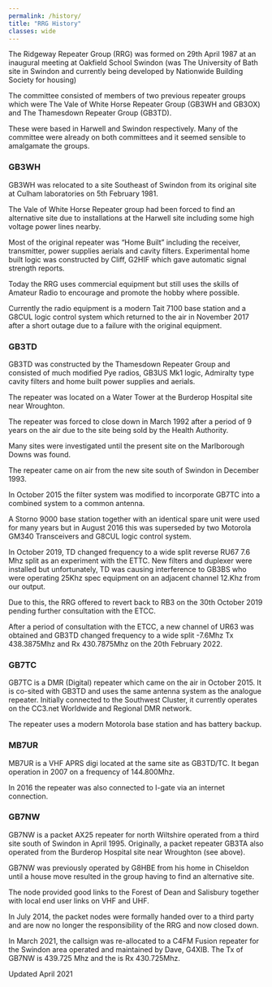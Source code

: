 ```yaml
---
permalink: /history/
title: "RRG History"
classes: wide
---
```


The Ridgeway Repeater Group (RRG) was formed on 29th April 1987 at an inaugural meeting at Oakfield School Swindon (was The University of Bath site in Swindon and currently being developed by Nationwide Building Society for housing)

The committee consisted of members of two previous repeater groups which were The Vale of White Horse Repeater Group (GB3WH and GB3OX) and The Thamesdown Repeater Group (GB3TD).

These were based in Harwell and Swindon respectively.  Many of the committee were already on both committees and it seemed sensible to amalgamate the groups.

### GB3WH

GB3WH was relocated to a site Southeast of Swindon from its original site at Culham laboratories on 5th February 1981.

The Vale of White Horse Repeater group had been forced to find an alternative site due to installations at the Harwell site including some high voltage power lines nearby.

Most of the original repeater was “Home Built” including the receiver, transmitter, power supplies aerials and cavity filters. Experimental home built logic was constructed by Cliff, G2HIF which gave automatic signal strength reports.

Today the RRG uses commercial equipment but still uses the skills of Amateur Radio to encourage and promote the hobby where possible.

Currently the radio equipment is a modern Tait 7100 base station and a G8CUL logic control system which returned to the air in November 2017 after a short outage due to a failure with the original equipment.

### GB3TD

GB3TD was constructed by the Thamesdown Repeater Group and consisted of much modified Pye radios, GB3US Mk1 logic, Admiralty type cavity filters and home built power supplies and aerials.

The repeater was located on a Water Tower at the Burderop Hospital site near Wroughton.

The repeater was forced to close down in March 1992 after a period of 9 years on the air due to the site being sold by the Health Authority.

Many sites were investigated until the present site on the Marlborough Downs was found.

The repeater came on air from the new site south of Swindon in December 1993.

In October 2015 the filter system was modified to incorporate GB7TC into a combined system to a common antenna.

A Storno 9000 base station together with an identical spare unit were used for many years but in August 2016 this was superseded by two Motorola GM340 Transceivers and G8CUL logic control system.

In October 2019, TD changed frequency to a wide split reverse RU67 7.6 Mhz split as an experiment with the ETTC.  New filters and duplexer were installed but unfortunately, TD was causing interference to GB3BS who were operating 25Khz spec equipment on an adjacent channel 12.Khz from our output.

Due to this, the RRG offered to revert back to RB3 on the 30th October 2019 pending further consultation with the ETCC.

After a period of consultation with the ETCC, a new channel of UR63 was obtained and GB3TD changed frequency to a wide split -7.6Mhz Tx 438.3875Mhz and Rx 430.7875Mhz on the 20th February 2022.

### GB7TC

GB7TC is a DMR (Digital) repeater which came on the air in October 2015.  It is co-sited with GB3TD and uses the same antenna system as the analogue repeater. Initially connected to the Southwest Cluster, it currently operates on the CC3.net Worldwide and Regional DMR network.

The repeater uses a modern Motorola base station and has battery backup.


### MB7UR

MB7UR is a VHF APRS digi located at the same site as GB3TD/TC.  It began operation in 2007 on a frequency of 144.800Mhz.

In 2016 the repeater was also connected to I-gate via an internet connection.

 
### GB7NW
 

GB7NW is a packet AX25 repeater for north Wiltshire operated from a third site south of Swindon in April 1995.  Originally, a packet repeater GB3TA also operated from the Burderop Hospital site near Wroughton (see above).

GB7NW was previously operated by G8HBE from his home in Chiseldon until a house move resulted in the group having to find an alternative site.

The node provided good links to the Forest of Dean and Salisbury together with local end user links on VHF and UHF.

In July 2014, the packet nodes were formally handed over to a third party and are now no longer the responsibility of the RRG and now closed down.

In March 2021, the callsign was re-allocated to a C4FM Fusion repeater for the Swindon area operated and maintained by Dave, G4XIB.  The Tx of GB7NW is 439.725 Mhz and the is Rx 430.725Mhz.

 


Updated April 2021

